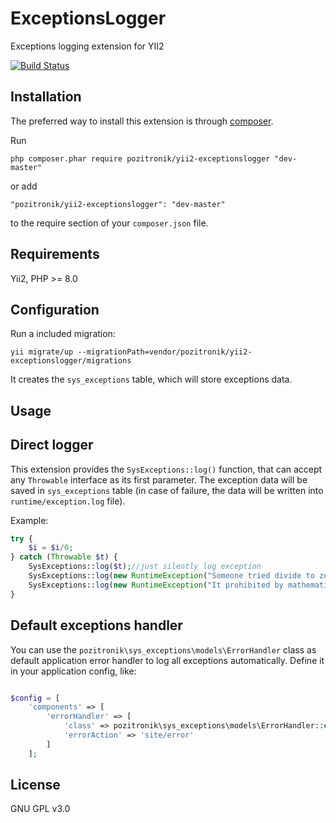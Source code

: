 ExceptionsLogger
==================
Exceptions logging extension for YII2

[![Build Status](https://github.com/pozitronik/yii2-exceptionslogger/actions/workflows/ci.yml/badge.svg)](https://github.com/pozitronik/yii2-exceptionslogger/actions)

Installation
------------

The preferred way to install this extension is through [composer](http://getcomposer.org/download/).

Run

```
php composer.phar require pozitronik/yii2-exceptionslogger "dev-master"
```

or add

```
"pozitronik/yii2-exceptionslogger": "dev-master"
```

to the require section of your `composer.json` file.

Requirements
------------

Yii2, PHP >= 8.0

Configuration
-------------

Run a included migration:

```
yii migrate/up --migrationPath=vendor/pozitronik/yii2-exceptionslogger/migrations
```

It creates the `sys_exceptions` table, which will store exceptions data.

Usage
-----

## Direct logger

This extension provides the `SysExceptions::log()` function, that can accept any `Throwable` interface as its first parameter. The exception
data will be saved in `sys_exceptions` table (in case of failure, the data will be written into `runtime/exception.log` file).

Example:

```php
try {
	$i = $i/0;
} catch (Throwable $t) {
	SysExceptions::log($t);//just silently log exception
	SysExceptions::log(new RuntimeException("Someone tried divide to zero"), false, true);//silently log own exception and mark it as known error
	SysExceptions::log(new RuntimeException("It prohibited by mathematics"), true);//log own exception and throw it
}
```

## Default exceptions handler

You can use the `pozitronik\sys_exceptions\models\ErrorHandler` class as default application error handler to log all exceptions
automatically. Define it in your application config, like:

```php

$config = [
    'components' => [
        'errorHandler' => [
            'class' => pozitronik\sys_exceptions\models\ErrorHandler::class,
            'errorAction' => 'site/error'
        ]
    ];
```

License
-------

GNU GPL v3.0